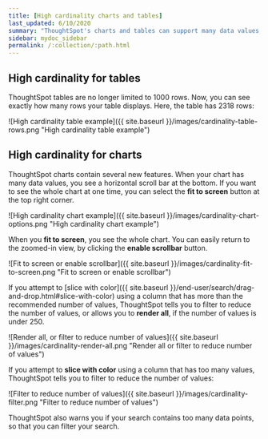 ```yaml
---
title: [High cardinality charts and tables]
last_updated: 6/10/2020
summary: "ThoughtSpot's charts and tables can support many data values, and you can easily understand how much of the data your chart or table displays."
sidebar: mydoc_sidebar
permalink: /:collection/:path.html
---
```


## High cardinality for tables

ThoughtSpot tables are no longer limited to 1000 rows. Now, you can see exactly how many rows your table displays. Here, the table has 2318 rows:

![High cardinality table example]({{ site.baseurl }}/images/cardinality-table-rows.png "High cardinality table example")

## High cardinality for charts

ThoughtSpot charts contain several new features. When your chart has many data values, you see a horizontal scroll bar at the bottom. If you want to see the whole chart at one time, you can select the **fit to screen** button at the top right corner.

![High cardinality chart example]({{ site.baseurl }}/images/cardinality-chart-options.png "High cardinality chart example")

When you **fit to screen**, you see the whole chart. You can easily return to the zoomed-in view, by clicking the **enable scrollbar** button.

![Fit to screen or enable scrollbar]({{ site.baseurl }}/images/cardinality-fit-to-screen.png "Fit to screen or enable scrollbar")

If you attempt to [slice with color]({{ site.baseurl }}/end-user/search/drag-and-drop.html#slice-with-color) using a column that has more than the recommended number of values, ThoughtSpot tells you to filter to reduce the number of values, or allows you to **render all**, if the number of values is under 250.

![Render all, or filter to reduce number of values]({{ site.baseurl }}/images/cardinality-render-all.png "Render all or filter to reduce number of values")

If you attempt to **slice with color** using a column that has too many values, ThoughtSpot tells you to filter to reduce the number of values:

![Filter to reduce number of values]({{ site.baseurl }}/images/cardinality-filter.png "Filter to reduce number of values")

ThoughtSpot also warns you if your search contains too many data points, so that you can filter your search.
